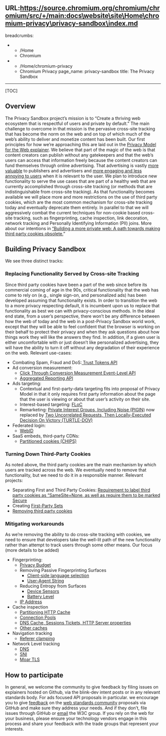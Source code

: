 URL:https://source.chromium.org/chromium/chromium/src/+/main:docs\website\site\Home\chromium-privacy\privacy-sandbox\index.md
---
breadcrumbs:
- - /Home
  - Chromium
- - /Home/chromium-privacy
  - Chromium Privacy
page_name: privacy-sandbox
title: The Privacy Sandbox
---

[TOC]

## Overview

The Privacy Sandbox project’s mission is to “Create a thriving web ecosystem
that is respectful of users and private by default.”
The main challenge to overcome in that mission is the pervasive cross-site
tracking that has become the norm on the web and on top of which much of the
web’s ability to deliver and monetize content has been built. Our first
principles for how we’re approaching this are laid out in the [Privacy Model for
the Web explainer](https://github.com/michaelkleber/privacy-model). We believe
that part of the magic of the web is that content creators can publish without
any gatekeepers and that the web’s users can access that information freely
because the content creators can fund themselves through online advertising.
That advertising is vastly [more
valuable](https://services.google.com/fh/files/misc/disabling_third-party_cookies_publisher_revenue.pdf)
to publishers and advertisers and [more engaging and less annoying to
users](https://services.google.com/fh/files/misc/disabling_third-party_cookies_publisher_revenue.pdf)
when it is relevant to the user.
We plan to introduce new functionality to serve the use cases that are part of a
healthy web that are currently accomplished through cross-site tracking (or
methods that are indistinguishable from cross-site tracking). As that
functionality becomes available we will place more and more restrictions on the
use of third party cookies, which are the most common mechanism for cross-site
tracking today and eventually deprecate them entirely. In parallel to that we
will aggressively combat the current techniques for non-cookie based cross-site
tracking, such as fingerprinting, cache inspection, link decoration, network
tracking and Personally Identifying Information (PII) joins.
More about our intentions in [“Building a more private web: A path towards
making third party cookies
obsolete.](https://blog.chromium.org/2020/01/building-more-private-web-path-towards.html)”

## Building Privacy Sandbox

We see three distinct tracks:

### Replacing Functionality Served by Cross-site Tracking

Since third party cookies have been a part of the web since before its
commercial coming of age in the 90s, critical functionality that the web has
come to rely on (e.g., single sign-on, and personalized ads) has been developed
assuming that functionality exists. In order to transition the web to a more
privacy respecting default, it is incumbent upon us to replace that
functionality as best we can with privacy-conscious methods.
In the ideal end state, from a user’s perspective, there won’t be any difference
between how the web of today and the web in a post-Privacy Sandbox world work,
except that they will be able to feel confident that the browser is working on
their behalf to protect their privacy and when they ask questions about how
things work they will like the answers they find. In addition, if a given user
is either uncomfortable with or just doesn’t like personalized advertising, they
will have the ability to turn it off without any degradation of their experience
on the web.
Relevant use-cases:

*   Combating Spam, Fraud and DoS:[ Trust Tokens
            API](https://github.com/WICG/trust-token-api)
*   Ad conversion measurement:
    *   [Click Through Conversion Measurement Event-Level
                API](https://github.com/csharrison/conversion-measurement-api)
    *   [Aggregated Reporting
                API](https://github.com/csharrison/aggregate-reporting-api)
*   Ads targeting:
    *   Contextual and first-party-data targeting fits into proposal of
                Privacy Model in that it only requires first party information
                about the page that the user is viewing or about that user’s
                activity on their site.
    *   Interest-based targeting:
                [FLoC](/Home/chromium-privacy/privacy-sandbox/floc)
    *   Remarketing: [Private Interest Groups, Including Noise
                (PIGIN)](https://github.com/michaelkleber/pigin) now replaced by
                [Two Uncorrelated Requests, Then Locally-Executed Decision On
                Victory
                (TURTLE-DOV)](https://github.com/michaelkleber/turtledove)
*   Federated login:
    *   [WebID](https://github.com/samuelgoto/WebID)
*   SaaS embeds, third-party CDNs:
    *   [Partitioned cookies
                (CHIPS)](https://github.com/DCtheTall/CHIPS)

### Turning Down Third-Party Cookies

As noted above, the third party cookies are the main mechanism by which users
are tracked across the web. We eventually need to remove that functionality, but
we need to do it in a responsible manner.
Relevant projects:

*   Separating First and Third Party Cookies: [Requirement to label
            third party cookies as “SameSite=None, as well as require them to be
            marked Secure](https://web.dev/samesite-cookies-explained/)
*   Creating [First-Party Sets
            ](https://github.com/krgovind/first-party-sets/)
*   [Removing third party cookies
            ](https://blog.chromium.org/2020/01/building-more-private-web-path-towards.html)

### Mitigating workarounds

As we’re removing the ability to do cross-site tracking with cookies, we need to
ensure that developers take the well-lit path of the new functionality rather
than attempt to track users through some other means.
Our focus (more details to be added)

*   Fingerprinting:
    *   [Privacy Budget](https://github.com/bslassey/privacy-budget)
    *   Removing Passive Fingerprinting Surfaces
        *   [Client-side language
                    selection](https://github.com/davidben/client-language-selection)
        *   [User-Agent String](https://github.com/WICG/ua-client-hints)
    *   Reducing Entropy from Surfaces
        *   [Device
                    Sensors](https://bugs.chromium.org/p/chromium/issues/detail?id=1018180)
        *   [Battery
                    Level](https://bugs.chromium.org/p/chromium/issues/detail?id=661792)
    *   [IP Address](https://github.com/bslassey/ip-blindness)
*   Cache inspection
    *   [Partitioning HTTP
                Cache](https://docs.google.com/document/d/1XJMm89oyd4lJ-LDQuy0CudzBn1TaK0pE-acnfJ-A4vk/edit)
    *   [Connection Pools](https://fetch.spec.whatwg.org/#connections)
    *   [DNS Cache, Sessions Tickets, HTTP Server
                properties](https://github.com/MattMenke2/Explainer---Partition-Network-State)
    *   [Other
                caches](https://docs.google.com/document/d/1V8sFDCEYTXZmwKa_qWUfTVNAuBcPsu6FC0PhqMD6KKQ/edit#heading=h.ve7o178iijzr)
*   Navigation tracking
    *   [Referer
                clamping](https://groups.google.com/a/chromium.org/d/msg/blink-dev/aBtuQUga1Tk/n4BLwof4DgAJ)
*   Network Level tracking
    *   [DNS](/developers/dns-over-https)
    *   [SNI](https://github.com/tlswg/draft-ietf-tls-esni)
    *   [Moar
                TLS](https://www.usenix.org/sites/default/files/conference/protected-files/enigma_slides_schechter.pdf)

## How to participate

In general, we welcome the community to give feedback by filing issues on
explainers hosted on Github, via the blink-dev intent posts or in any relevant
standards body. For ads focused API proposals in particular. we encourage you to
give [feedback](https://github.com/w3c/web-advertising/blob/master/README.md) on
the [web standards community](https://www.w3.org/community/web-adv/) proposals
via GitHub and make sure they address your needs. And if they don’t, file issues
through GitHub or [email](https://lists.w3.org/Archives/Public/public-web-adv/)
the W3C group.
If you rely on the web for your business, please ensure your technology vendors
engage in this process and share your feedback with the trade groups that
represent your interests.
